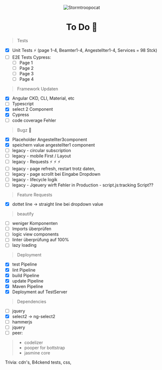 <span style="text-align: center">

![Stormtroopocat](https://octodex.github.com/images/nyantocat.gif "The Nyan")

</span>
<h1 style="text-align: center" >To Do &#128058;</h1>

> Tests

- [x]   Unit Tests :zap: (page 1-4, Beamter1-4, Angestellter1-4, Services = 98 Stck)
- [ ]   E2E Tests Cypress:
    - [ ]   Page 1
    - [ ]   Page 2
    - [ ]   Page 3
    - [ ]   Page 4

> Framework Updaten

- [x] Angular CKD, CLI, Material, etc
- [ ] Typescript
- [x] select 2 Component
- [x] Cypress
- [ ] code coverage Fehler

> Bugz :bug:

- [x] Placeholder Angestellter3component
- [x] speichern value angestellter1 component
- [ ] legacy - circular subscription
- [ ] legacy - mobile First / Layout
- [ ] legacy - Requests :zap: :zap: :zap:
- [ ] legacy - page refresh, restart trotz daten, 
- [ ] legacy - page scrollt bei Eingabe Dropdown
- [ ] legacy - lifecycle logik
- [ ] legacy - Jqeuery wirft Fehler in Production - script.js:tracking Script??

> Feature Requests

- [x] dottet line -> straight line bei dropdown value

> beautify

- [ ] weniger Komponenten
- [ ] Imports überprüfen
- [ ] logic view components
- [ ] linter überprüfung auf 100% 
- [ ] lazy loading

> Deployment

- [x] test Pipeline
- [x] lint Pipeline
- [x] build Pipeline
- [x] update Pipeline
- [x] Maven Pipeline
- [x] Deployment auf TestServer

> Dependencies

- [ ] jquery
- [x] select2 -> ng-select2
- [ ] hammerjs
- [ ] jquery
- [ ] peer:

> - codelizer
> - pooper for bottstrap
> - jasmine core

Trivia:
cdn's, B4ckend tests, css,

